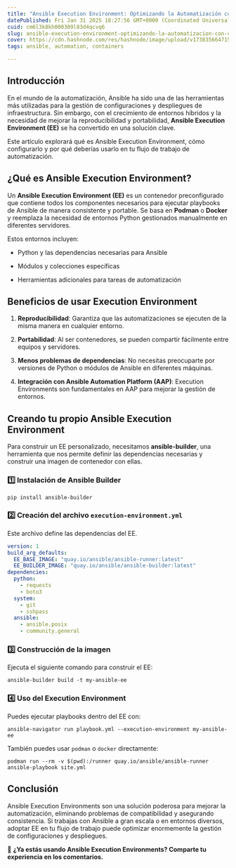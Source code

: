 ```yaml
---
title: "Ansible Execution Environment: Optimizando la Automatización con Contenedores"
datePublished: Fri Jan 31 2025 18:27:56 GMT+0000 (Coordinated Universal Time)
cuid: cm6l3k8kh000309l83d4qcvq6
slug: ansible-execution-environment-optimizando-la-automatizacion-con-contenedores
cover: https://cdn.hashnode.com/res/hashnode/image/upload/v1738356647150/d1f58edb-30ba-40cc-9852-f3f7f4492443.png
tags: ansible, automation, containers

---
```


## Introducción

En el mundo de la automatización, Ansible ha sido una de las herramientas más utilizadas para la gestión de configuraciones y despliegues de infraestructura. Sin embargo, con el crecimiento de entornos híbridos y la necesidad de mejorar la reproducibilidad y portabilidad, **Ansible Execution Environment (EE)** se ha convertido en una solución clave.

Este artículo explorará qué es Ansible Execution Environment, cómo configurarlo y por qué deberías usarlo en tu flujo de trabajo de automatización.

## ¿Qué es Ansible Execution Environment?

Un **Ansible Execution Environment (EE)** es un contenedor preconfigurado que contiene todos los componentes necesarios para ejecutar playbooks de Ansible de manera consistente y portable. Se basa en **Podman** o **Docker** y reemplaza la necesidad de entornos Python gestionados manualmente en diferentes servidores.

Estos entornos incluyen:

* Python y las dependencias necesarias para Ansible
    
* Módulos y colecciones específicas
    
* Herramientas adicionales para tareas de automatización
    

## Beneficios de usar Execution Environment

1. **Reproducibilidad**: Garantiza que las automatizaciones se ejecuten de la misma manera en cualquier entorno.
    
2. **Portabilidad**: Al ser contenedores, se pueden compartir fácilmente entre equipos y servidores.
    
3. **Menos problemas de dependencias**: No necesitas preocuparte por versiones de Python o módulos de Ansible en diferentes máquinas.
    
4. **Integración con Ansible Automation Platform (AAP)**: Execution Environments son fundamentales en AAP para mejorar la gestión de entornos.
    

## Creando tu propio Ansible Execution Environment

Para construir un EE personalizado, necesitamos **ansible-builder**, una herramienta que nos permite definir las dependencias necesarias y construir una imagen de contenedor con ellas.

### 1️⃣ Instalación de Ansible Builder

```shell
pip install ansible-builder
```

### 2️⃣ Creación del archivo `execution-environment.yml`

Este archivo define las dependencias del EE.

```yaml
version: 1
build_arg_defaults:
  EE_BASE_IMAGE: "quay.io/ansible/ansible-runner:latest"
  EE_BUILDER_IMAGE: "quay.io/ansible/ansible-builder:latest"
dependencies:
  python:
    - requests
    - boto3
  system:
    - git
    - sshpass
  ansible:
    - ansible.posix
    - community.general
```

### 3️⃣ Construcción de la imagen

Ejecuta el siguiente comando para construir el EE:

```plaintext
ansible-builder build -t my-ansible-ee
```

### 4️⃣ Uso del Execution Environment

Puedes ejecutar playbooks dentro del EE con:

```plaintext
ansible-navigator run playbook.yml --execution-environment my-ansible-ee
```

También puedes usar `podman` o `docker` directamente:

```plaintext
podman run --rm -v $(pwd):/runner quay.io/ansible/ansible-runner ansible-playbook site.yml
```

## Conclusión

Ansible Execution Environments son una solución poderosa para mejorar la automatización, eliminando problemas de compatibilidad y asegurando consistencia. Si trabajas con Ansible a gran escala o en entornos diversos, adoptar EE en tu flujo de trabajo puede optimizar enormemente la gestión de configuraciones y despliegues.

🚀 **¿Ya estás usando Ansible Execution Environments? Comparte tu experiencia en los comentarios.**